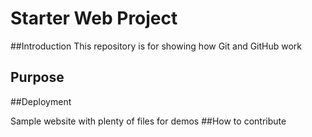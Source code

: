 # Starter Web Project

##Introduction
This repository is for showing how Git and GitHub work

## Purpose

##Deployment

Sample website with plenty of files for demos
##How to contribute